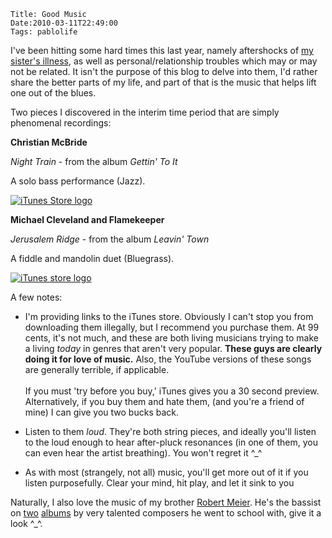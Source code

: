     Title: Good Music
    Date:2010-03-11T22:49:00
    Tags: pablolife

I've been hitting some hard times this last year, namely aftershocks of
[my sister's illness][1], as well as personal/relationship troubles which may or
may not be related. It isn't the purpose of this blog to delve into them, I'd
rather share the better parts of my life, and part of that is the music that
helps lift one out of the blues.

Two pieces I discovered in the interim time period that are simply phenomenal
recordings:

<!-- more -->

**Christian McBride**

_Night Train_ - from the album _Gettin' To It_

A solo bass performance (Jazz).

<a href="http://itunes.apple.com/us/album/night-train/id376710?i=376706&uo=6"><img src="http://ax.phobos.apple.com.edgesuite.net/images/badgeitunes61x15dark.gif" alt="iTunes Store logo" /></a>

**Michael Cleveland and Flamekeeper**

_Jerusalem Ridge_ - from the album _Leavin' Town_

A fiddle and mandolin duet (Bluegrass).

<a href="http://itunes.apple.com/us/album/jerusalem-ridge/id283720192?i=283720345&uo=6"><img src="http://ax.phobos.apple.com.edgesuite.net/images/badgeitunes61x15dark.gif" alt="iTunes store logo" /></a>

A few notes:

* I'm providing links to the iTunes store. Obviously I can't stop you from downloading them illegally, but I recommend you purchase them. At 99 cents, it's not much, and these are both living musicians trying to make a living _today_ in genres that aren't very popular. **These guys are clearly doing it for love of music.** Also, the YouTube versions of these songs are generally terrible, if applicable.  <br /><br /> If you must 'try before you buy,' iTunes gives you a 30 second preview.  Alternatively, if you buy them and hate them, (and you're a friend of mine) I can give you two bucks back.

* Listen to them _loud_. They're both string pieces, and ideally you'll listen to the loud enough to hear after-pluck resonances (in one of them, you can even hear the artist breathing). You won't regret it ^\_^

* As with most (strangely, not all) music, you'll get more out of it if you listen purposefully. Clear your mind, hit play, and let it sink to you


Naturally, I also love the music of my brother [Robert Meier][5]. He's the
bassist on [two][6] [albums][7] by very talented composers he went to school
with, give it a look ^\_^.


   [1]: http://www.facebook.com/#!/group.php?gid=25800962459&ref=ts
   [5]: http://www.facebook.com/#!/profile.php?v=info&ref=ts&id=2403058
   [6]: http://www.oa2records.com/oa2/recordings/recording.php?TitleID=22057
   [7]: http://www.cdbaby.com/cd/moshierlebrun
